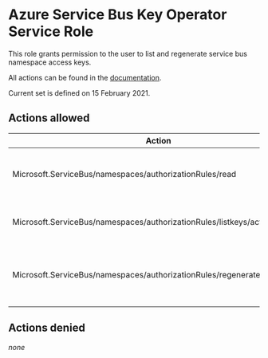 # Azure Service Bus Key Operator Service Role

This role grants permission to the user to list and regenerate service bus namespace access keys.

All actions can be found in the [documentation](https://learn.microsoft.com/en-us/azure/role-based-access-control/resource-provider-operations#microsoftstorage).

Current set is defined on 15 February 2021.

## Actions allowed

| Action | Description |
|-|-|
| Microsoft.ServiceBus/namespaces/authorizationRules/read | Get the list of Namespaces Authorization Rules description. |
| Microsoft.ServiceBus/namespaces/authorizationRules/listkeys/action | Get the Connection String to the Namespace |
| Microsoft.ServiceBus/namespaces/authorizationRules/regenerateKeys/action | Regenerate the Primary or Secondary key to the Resource |

## Actions denied

_none_
